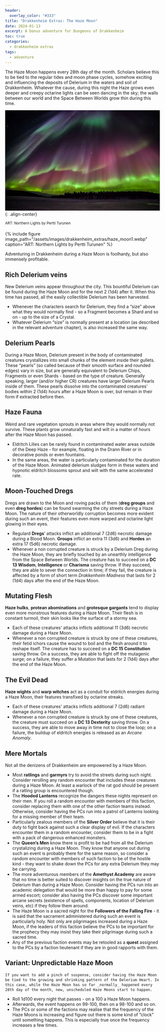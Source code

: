 ```yaml
---
header:
  overlay_color: "#333"
title: "Drakkenheim Extras: The Haze Moon"
date: 2024-01-13
excerpt: A bonus adventure for Dungeons of Drakkenheim
toc: true
categories: 
  - drakkenheim extras
tags:
  - adventure
---
```


The Haze Moon happens every 28th day of the month. Scholars believe this to be tied to the regular tides and moon phase cycles, somehow exciting and influencing the deposits of Delerium in the waters and soil of Drakkenheim. Whatever the cause, during this night the Haze grows even deeper and creepy octarine lights can be seen dancing in the sky; the walls between our world and the Space Between Worlds grow thin during this time.

![image-center](/assets/images/drakkenheim_extras/haze_moon1.webp){: .align-center}

<sup>ART: Northern Lights by Pertti Turunen</sup>

{% include figure image_path="/assets/images/drakkenheim_extras/haze_moon1.webp" caption="ART: Northern Lights by Pertti Turunen" %}

Adventuring in Drakkenheim during a Haze Moon is foolhardy, but also immensely profitable.

## Rich Delerium veins 
New Delerium veins appear throughout the city. This bountiful Delerium can be found during the Haze Moon and for the next 2 (1d4) after it. When this time has passed, all the easily collectible Delerium has been harvested.
+ Whenever the characters search for Delerium, they find a “size” above what they would normally find - so a Fragment becomes a Shard and so on - up to the size of a Crystal. 
+ Whatever Delerium “size” is normally present at a location (as described in the relevant adventure chapter), is also increased the same way.

## Delerium Pearls
During a Haze Moon, Delerium present in the body of contaminated creatures crystallizes into small chunks of the element inside their gullets. These “pearls” (so called because of their smooth surface and rounded edges) vary in size, but are generally equivalent to Delerium Chips, Fragments or even Shards - based on the type of creature. Generally speaking, larger (and/or higher CR) creatures have larger Delerium Pearls inside of them. These pearls dissolve into the contaminated creatures’ bodies within 2 (1d4) hours after a Haze Moon is over, but remain in their form if extracted before then.

## Haze Fauna 
Weird and rare vegetation sprouts in areas where they would normally not survive. These plants grow unnaturally fast and wilt in a matter of hours after the Haze Moon has passed.
+ Eldritch Lilies can be rarely found in contaminated water areas outside of the Deep Haze - for example, floating in the Drann River or in decorative ponds or even fountains.
+ In the same areas, the water is particularly contaminated for the duration of the Haze Moon. Animated delerium sludges form in these waters and hypnotic eldritch blossoms sprout and wilt with the same accelerated rate.

## Moon-Touched Dregs 
Dregs are drawn to the Moon and roving packs of them (**dreg groups** and even **dreg hordes**) can be found swarming the city streets during a Haze Moon. The nature of their otherworldly corruption becomes more evident during such an event, their features even more warped and octarine light glowing in their eyes. 
+ Regulard **Dregs**’ attacks inflict an additional 7 (2d6) necrotic damage during a Blood Moon. **Groups** inflict an extra 11 (3d6) and **Hordes** an extra 17 (5d6) necrotic damage.
+ Whenever a non corrupted creature is struck by a Delerium Dreg during the Haze Moon, they are briefly touched by an unearthly intelligence from the Space Between Worlds. The creature has to succeed on a **DC 13 Wisdom**, **Intelligence** or **Charisma** saving throw. If they succeed, they are able to sever the connection in time; if they fail, the creature is affected by a form of short term _Drakkenheim Madness_ that lasts for 2 (1d4) days after the end of the Haze Moon.

## Mutating Flesh
**Haze hulks**, **protean abominations** and **grotesque gargants** tend to display even more monstrous features during a Haze Moon. Their flesh is in constant turmoil, their skin looks like the surface of a stormy sea.
+ Each of these creatures' attacks inflicts additional 11 (3d6) necrotic damage during a Haze Moon.
+ Whenever a non corrupted creature is struck by one of these creatures, their fetid ichors cause the wound to boil and the flesh around it to reshape itself. The creature has to succeed on a **DC 15 Constitution** saving throw. On a success, they are able to fight off the mutagenic surge; on a failure, they suffer a Mutation that lasts for 2 (1d4) days after the end of the Haze Moon.

## The Evil Dead 
**Haze wights** and **warp witches** act as a conduit for eldritch energies during a Haze Moon, their features transfixed by octarine streaks.
+ Each of these creatures' attacks inflicts additional 7 (2d6) radiant damage during a Haze Moon.
+ Whenever a non corrupted creature is struck by one of these creatures, the creature must succeed on a **DC 13 Dexterity** saving throw. On a success, they are able to move away in time not to close the loop; on a failure, the buildup of eldritch energies is released as an _Arcane Anomaly_.

## Mere Mortals
Not all the denizens of Drakkenheim are empowered by a Haze Moon.
+ Most **ratlings** and **garmyrs** try to avoid the streets during such night. Consider rerolling any random encounter that includes these creatures during a Haze Moon. At least a warlock of the rat god should be present if a ratling group is encountered though.
+ The **Hooded Lanterns** recognize the dangers these nights represent on their men. If you roll a random encounter with members of this faction, consider replacing them with one of the other faction teams instead. Otherwise, consider having the PCs run into a patrol of Lanterns looking for a missing member of their team.
+ Particularly zealous members of the **Silver Order** believe that it is their duty to fight back against such a clear display of evil. If the characters encounter them in a random encounter, consider them to be in a fight with a pack of dangerous enhanced monsters.
+ The **Queen’s Men** know there is profit to be had from all the Delerium crystalizing during a Haze Moon. They know that anyone out during such an event is probably there for the same reason, so consider a random encounter with members of such faction to be of the hostile kind - they want to shake down the PCs for any extra Delerium they may be carrying.
+ The more adventurous members of the **Amethyst Academy** are aware that no time is better suited to discover insights on the true nature of Delerium than during a Haze Moon. Consider having the PCs run into an academic delegation that would be more than happy to pay for some armed escort; consider also having the PCs discover some important arcane secrets (existence of spells, components, location of Delerium veins, etc) if they follow them around.
+ The Haze Moon is a sacred night for the **Followers of the Falling Fire** - it is said that the sacrament administered during such an event is particularly holy. Not only are pilgrimages increased during a Haze Moon, if the leaders of this faction believe the PCs to be important for the prophecy they may insist they take their pilgrimage during such a sacred time.
+ Any of the previous faction events may be retooled as a **quest** assigned to the PCs by a faction lieutenant if they are in good rapports with them.

## Variant: Unpredictable Haze Moon
	If you want to add a pinch of suspense, consider having the Haze Moon be tied to the growing and shrinking pattern of the Delerium Heart. In this case, while the Haze Moon has so far _normally_ happened every 28th day of the month, new, unscheduled Haze Moons start to happen. 
+ Roll 1d100 every night that passes - on a 100 a Haze Moon happens. 
+ Afterwards, the event happens on 99-100, then on a 98-100 and so on.
+ The PCs or some of the factions may realise that the frequency of the Haze Moons is increasing and figure out there is some kind of “clock” until something happens. This is especially true once the frequency increases a few times.

